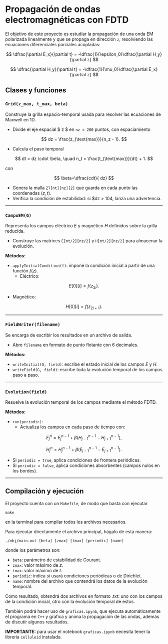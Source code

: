 # Propagación de ondas electromagnéticas con FDTD

El objetivo de este proyecto es estudiar la propagación de una onda EM polarizada linealmente y que se propaga en dirección `z`, resolviendo las ecuaciones diferenciales parciales acopladas:

$$
\dfrac{\partial E_x}{\partial t} = -\dfrac{1}{\epsilon_0}\dfrac{\partial H_y}{\partial z}
$$

$$
\dfrac{\partial H_y}{\partial t} = -\dfrac{1}{\mu_0}\dfrac{\partial E_x}{\partial z}
$$


## Clases y funciones

### `Grid(z_max, t_max, beta)`
Construye la grilla espacio-temporal usada para resolver las ecuaciones de Maxwell en 1D.  

- Divide el eje espacial $ z $ en `nz = 200` puntos, con espaciamiento
  
$$
  dz = \frac{z_{\text{max}}}{n_z - 1}.
$$
  
- Calcula el paso temporal
  
$$
  dt = dz \cdot \beta, \quad n_t = \frac{t_{\text{max}}}{dt} + 1.
$$

  con

$$
\beta=\dfrac{cdt}{ dz}
$$

- Genera la malla `ZT[nt][nz][2]` que guarda en cada punto las coordenadas $(z,t)$.
- Verifica la condición de estabilidad: si $dz > 104, lanza una advertencia.

---

### `CampoEM(G)`
Representa los campos eléctrico $E$ y magnético $H$ definidos sobre la grilla reducida.  

- Construye las matrices `E[nt/2][nz/2]` y `H[nt/2][nz/2]` para almacenar la evolución.  

**Métodos:**
- `applyInitialCondition(f)`: impone la condición inicial a partir de una función $f(z)$.
  - Eléctrico:

$$
E[0][i] = f(z_{2i}).
$$
  - Magnético:

$$
H[0][i] = f(z_{2i+1}).
$$

---

### `FieldWriter(filename)`
Se encarga de escribir los resultados en un archivo de salida.  

- Abre `filename` en formato de punto flotante con 6 decimales.  

**Métodos:**
- `writeInitial(G, field)`: escribe el estado inicial de los campos $E$ y $H$.
- `writeField(G, field)`: escribe toda la evolución temporal de los campos paso a paso.

---

### `Evolution(field)`
Resuelve la evolución temporal de los campos mediante el método FDTD.  

**Métodos:**
- `run(periodic)`:
  - Actualiza los campos en cada paso de tiempo con:

$$
E^n_j = E^{n-1}_j + \beta \big( H^{n-1}_{j-1} - H^{n-1}_{j+1} \big),
$$

$$
H^n_j = H^{n-1}_j + \beta \big( E^{n-1}_{j-1} - E^{n-1}_{j+1} \big).
$$

  - Si `periodic = true`, aplica condiciones de frontera periódicas.
  - Si `periodic = false`, aplica condiciones absorbentes (campos nulos en los bordes).

---

## Compilación y ejecución

El proyecto cuenta con un `Makefile`, de modo que basta con ejecutar

```make```

en la terminal para compilar todos los archivos necesarios.

Para ejecutar directamente el archivo principal, hágalo de esta manera:

```
./obj/main.out [beta] [zmax] [tmax] [periodic] [name]
```

donde los parámetros son:
* `beta`: parámetro de estabilidad de Courant.
* `zmax`: valor máximo de $z$.
* `tmax`: valor máximo de $t$.
* `periodic`: indica si usará condiciones periódicas o de Dirichlet.
* `name`: nombre del archivo que contendrá los datos de la evolución temporal.

Como resultado, obtendrá dos archivos en formato .txt: uno con los campos de la condición inicial, otro con la evolución temporal de estos.

También podrá hacer uso de `graficas.ipynb`, que ejecuta automáticamente el programa en `C++` y grafica y anima la propagación de las ondas, además de discutir algunos resultados.

**IMPORTANTE:** para usar el notebook `graficas.ipynb` necesita tener la librería `celluloid` instalada.
